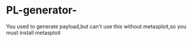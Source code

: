 # PL-generator-
You used to generate payload,but can't use this without metasploit,so you must install metasploit 
